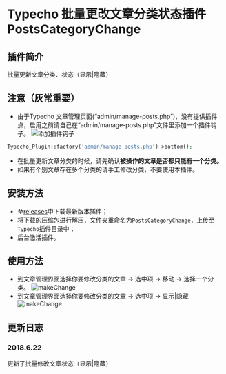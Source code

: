 # Typecho 批量更改文章分类状态插件 PostsCategoryChange

## 插件简介

批量更新文章分类、状态（显示|隐藏）

## 注意（灰常重要）

* 由于Typecho 文章管理页面(“admin/manage-posts.php”)，没有提供插件点，启用之前请自己在“admin/manage-posts.php”文件里添加一个插件钩子。
![添加插件钩子](https://huangweitong.com/usr/uploads/2018/06/1366006123.png)
```php
Typecho_Plugin::factory('admin/manage-posts.php')->bottom();
```
* 在批量更新文章分类的时候，请先确认**被操作的文章是否都只能有一个分类。**
* 如果有个别文章存在多个分类的请手工修改分类，不要使用本插件。

## 安装方法

* 至[releases](https://github.com/fuzqing/PostsCategoryChange/releases)中下载最新版本插件；
* 将下载的压缩包进行解压，文件夹重命名为`PostsCategoryChange`，上传至`Typecho`插件目录中；
* 后台激活插件。

## 使用方法

* 到文章管理界面选择你要修改分类的文章 -> 选中项 -> 移动 -> 选择一个分类。
![makeChange](http://p7dh1laws.bkt.clouddn.com/makeChange.gif)
* 到文章管理界面选择你要修改分类的文章 -> 选中项 -> 显示|隐藏
![makeChange](http://p7dh1laws.bkt.clouddn.com/changeStaus.gif)

## 更新日志

### 2018.6.22

更新了批量修改文章状态（显示|隐藏）

